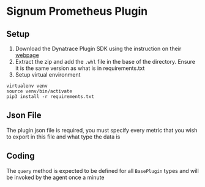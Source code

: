 # Signum Prometheus Plugin

## Setup

1. Download the Dynatrace Plugin SDK using the instruction on their [webpage](https://www.dynatrace.com/support/help/extend-dynatrace/plugins/oneagent-plugins/how-to-create-a-python-custom-plugin/)
2. Extract the zip and add the `.whl` file in the base of the directory. Ensure it is the same version as what is in requirements.txt
3. Setup virtual environment
```shell script
virtualenv venv
source venv/bin/activate
pip3 install -r requirements.txt
```
## Json File
The plugin.json file is required, you must specify every metric that you wish to export in this file and what type the data is

## Coding
The `query` method is expected to be defined for all `BasePlugin` types and will be invoked by the agent once a minute